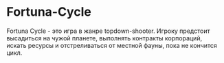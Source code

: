 # Fortuna-Cycle
Fortuna Cycle - это игра в жанре topdown-shooter. Игроку предстоит высадиться на чужой планете, выполнять контракты корпораций, искать ресурсы и отстреливаться от местной фауны, пока не кончится цикл.
